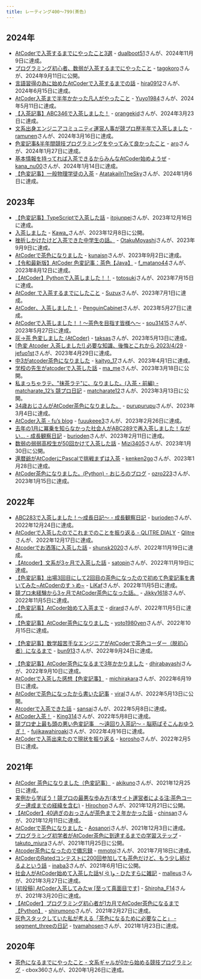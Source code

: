 ```yaml
---
title: レーティング400〜799(茶色)
---
```


## 2024年

- [AtCoderで入茶するまでにやったこと3選](https://begi-pro.com/atcoder_brown/) - [dualboot51](https://atcoder.jp/users/dualboot51)さんが、2024年11月9日に達成。
- [プログラミング初心者、数弱が入茶するまでにやったこと](https://qiita.com/tagokoro/items/7757dbf63c46eec8c92f) - [tagokoro](https://atcoder.jp/users/tagokoro)さんが、2024年9月11日に公開。
- [言語習得の為に始めたAtCoderで入茶するまでの話](https://qiita.com/hiramax/items/4e6962f6e95d3f4b7e9e) - [hira0912](https://atcoder.jp/users/hira0912)さんが、2024年6月15日に達成。
- [AtCoder入茶まで半年かかった凡人がやったこと](https://qiita.com/Yuyo1984/items/45397853f0116f720d68) - [Yuyo1984](https://atcoder.jp/users/Yuyo1984)さんが、2024年5月11日に達成。
- [【入茶記事】ABC346で入茶しました！](https://note.com/orangekid1210/n/n70d627b13646) - [orangekid](https://atcoder.jp/users/orangekid)さんが、2024年3月23日に達成。
- [文系出身エンジニアコミュニティ運営人事が競プロ歴半年で入茶しました](https://qiita.com/takarada/items/84528fae2ea86b3d7685) - [ramunen](https://atcoder.jp/users/ramunen)さんが、2024年3月16日に達成。
- [色変記事&半年間競技プログラミングをやってみて良かったこと](https://qiita.com/kanekanekaneko/items/a86d7497d9dffd91fd7f) - [aro](https://atcoder.jp/users/aro)さんが、2024年1月27日に達成。
- [基本情報を持ってれば入茶できるからみんなAtCoder始めようぜ](https://note.com/empty845/n/n7117f2c317bc) - [kana_nu00](https://atcoder.jp/users/kana_nu00)さんが、2024年1月14日に達成。
- [【色変記事】一般物理学徒の入茶](https://qiita.com/Ahoh/items/ca5c9fcb68eef8ffe05f) - [AtatakaiInTheSky](https://atcoder.jp/users/AtatakaiInTheSky)さんが、2024年1月6日に達成。

## 2023年

- [【色変記事】TypeScriptで入茶した話](https://qiita.com/itojun-1230/items/b5b139d9a5a7d6487f5c) - [itojunpei](https://atcoder.jp/users/itojunpei)さんが、2023年12月16日に達成。
- [入茶しました](https://qiita.com/Kawa_/items/19f4ea74efc70a347c8d) - [Kawa_](https://atcoder.jp/users/Kawa_)さんが、2023年12月8日に公開。
- [挫折しかけたけど入茶できた中学生の話。](https://qiita.com/harryp0tterK/items/33ebd57f1b7e2a1a3a9e) - [OtakuMoyashi](https://atcoder.jp/users/OtakuMoyashi)さんが、2023年9月9日に達成。
- [AtCoderで茶色になりました](https://sekaishi-beta.com/kunaisn_atcoder_brown/) - [kunaisn](https://atcoder.jp/users/kunaisn)さんが、2023年9月2日に達成。
- [【令和最新版】AtCoder 色変記事：茶色【Java】](https://f-matano44.jp/post/20230808_nyuutya/) - [f_matano44](https://atcoder.jp/users/f_matano44)さんが、2023年8月12日に達成。
- [【AtCoder】Pythonで入茶しました！！](https://qiita.com/Totosuki/items/d71012254af0977b5298) - [totosuki](https://atcoder.jp/users/totosuki)さんが、2023年7月15日に達成。
- [AtCoder で入茶するまでにしたこと](https://qiita.com/Atta1n_/items/c6db4519a65a1f9b4956) - [Suzux](https://atcoder.jp/users/Suzux)さんが、2023年7月1日に達成。
- [AtCoder、入茶しました！](https://zenn.dev/penguincabinet/articles/828a1ec9c34f49) - [PenguinCabinet](https://atcoder.jp/users/PenguinCabinet)さんが、2023年5月27日に達成。
- [AtCoderで入茶しました！！〜茶色を目指す皆様へ〜](https://qiita.com/sou31415/items/6be97fdcd9f188d0c070) - [sou31415](https://atcoder.jp/users/sou31415)さんが、2023年5月27日に達成。
- [灰→茶 色変しました (AtCoder)](https://taksas.net/archives/618) - [taksas](https://atcoder.jp/users/taksas)さんが、2023年5月13日に達成。
- [[色変 Atcoder 入茶しました!] 必要な知識、後悔とこれから 2023/4/29](https://qiita.com/jefuo/items/a00947c768db9b233169) - [jefuo1st](https://atcoder.jp/users/jefuo1st)さんが、2023年4月29日に達成。
- [中3がatcoder茶色になりました](https://note.com/note_kaityo/n/nb7ef0ea8206f) - [kaityo_17](https://atcoder.jp/users/kaityo_17)さんが、2023年4月1日に達成。
- [学校の先生がatcoderで入茶した話](https://qiita.com/ma-me/items/cbcedfc7973b2d546b96) - [ma_me](https://atcoder.jp/users/ma_me)さんが、2023年3月18日に公開。
- [私まっちゃラテ、"抹茶ラテ"に、なりました。(入茶・前編) - matcharate_12’s 競プロ日記](https://matcharate-12.hatenablog.com/entry/2023/03/13/104809) - [matcharate12](https://atcoder.jp/users/matcharate12)さんが、2023年3月13日に公開。
- [34歳おじさんがAtCoder茶色になりました。](https://qiita.com/purupurupu/items/ea48b0e4e8b3a78eb524) - [purupurupu](https://atcoder.jp/users/purupurupu)さんが、2023年3月4日に達成。
- [AtCoder入茶 - fu’s blog](https://fuuukeee3.hatenadiary.jp/entry/2023/02/27/212807) - [fuuukeee3](https://atcoder.jp/users/fuuukeee3)さんが、2023年2月26日に達成。
- [去年の1月に冪乗を知らなかった社会人がABC289で再入茶しました！ながい… - 成長観察日記](https://d-burioden.hateblo.jp/entry/2023/02/12/195543) - [burioden](https://atcoder.jp/users/burioden)さんが、2023年2月11日に達成。
- [数弱の弱弱高校生が50回かけて入茶した話](https://qiita.com/Sapph/items/3e97bbaaa14ef0256a05) - [Mizi3405](https://atcoder.jp/users/Mizi3405)さんが、2023年1月30日に公開。
- [還暦爺がAtCoderにPascalで挑戦まずは入茶](https://qiita.com/kenken2go/items/b697e712914a67cf552b) - [kenken2go](https://atcoder.jp/users/kenken2go)さんが、2023年1月28日に達成。
- [AtCoder茶色になりました。(Python) - おじろのブログ](https://ozro-223.hatenablog.com/entry/2023/01/16/151714) - [ozro223](https://atcoder.jp/users/ozro223)さんが、2023年1月15日に達成。

## 2022年

- [ABC283で入茶しました！〜成長日記〜 - 成長観察日記](https://d-burioden.hateblo.jp/entry/2022/12/25/200953) - [burioden](https://atcoder.jp/users/burioden)さんが、2022年12月24日に達成。
- [AtCoderで入茶したのでこれまでのことを振り返る - QLITRE DIALY](https://www.qlitre-dialy.ink/post/became-brown-coder-look-back-my-study) - [Qlitre](https://atcoder.jp/users/Qlitre)さんが、2022年12月17日に達成。
- [Atcoderでお洒落に入茶した話](http://neko-mac.blogspot.com/2022/11/atcoder.html) - [shunsk2020](https://atcoder.jp/users/shunsk2020)さんが、2022年11月19日に達成。
- [【Atcoder】文系が3ヶ月で入茶した話](https://qiita.com/satopin/items/8fdb5681bd5a55cfc8e5) - [satopin](https://atcoder.jp/users/satopin)さんが、2022年11月19日に達成。
- [【色変記事】出場3回目にして2回目の茶色になったので初めて色変記事を書いてみた~AtCoderのすゝめ~](https://note.com/likaf/n/nba8f592509e6) - [LiKaf](https://atcoder.jp/users/LiKaf)さんが、2022年11月5日に達成。
- [競プロ未経験から3ヶ月でAtCoder茶色になった話。](https://note.com/jikky1618/n/nbf891072355e) - [Jikky1618](https://atcoder.jp/users/Jikky1618)さんが、2022年11月5日に達成。
- [【色変記事】AtCoder始めて入茶まで](https://qiita.com/ys_dirard/items/7e2c6f595ef3fb323575) - [dirard](https://atcoder.jp/users/dirard)さんが、2022年11月5日に達成。
- [【色変記事】AtCoder茶色になりました](https://tech.devopslead.jp/knowledge/%e7%ab%b6%e6%8a%80%e3%83%97%e3%83%ad%e3%82%b0%e3%83%a9%e3%83%9f%e3%83%b3%e3%82%b0/%e3%80%90%e8%89%b2%e5%a4%89%e8%a8%98%e4%ba%8b%e3%80%91atcoder%e8%8c%b6%e8%89%b2%e3%81%ab%e3%81%aa%e3%82%8a%e3%81%be%e3%81%97%e3%81%9f/) - [yoto1980yen](https://atcoder.jp/users/yoto1980yen)さんが、2022年10月15日に達成。
<!-- markdown-link-check-disable -->
- [【色変記事】数学超苦手なエンジニアがAtCoderで茶色コーダー（脱初心者）になるまで](https://dev.classmethod.jp/articles/atcoder_change_color_brown/) - [bun913](https://atcoder.jp/users/bun913)さんが、2022年9月24日に達成。
<!-- markdown-link-check-enable -->
- [【色変記事】AtCoder茶色になるまで3年かかりました](https://qiita.com/dhirabayashi/items/0279cab717cf6b39c764) - [dhirabayashi](https://atcoder.jp/users/dhirabayashi)さんが、2022年9月10日に達成。
- [AtCoderで入茶した感想【色変記事】](https://qiita.com/Michirakara/items/89ba033e9343a1ee02ef) - [michirakara](https://atcoder.jp/users/michirakara)さんが、2022年6月19日に達成。
- [AtCoderで茶色になったから書いた記事](https://qiita.com/viral_8/items/303c3d5e59084070bc70) - [viral](https://atcoder.jp/users/viral)さんが、2022年5月13日に公開。
- [Atcoderで入茶できた話](https://note.com/lucky_alpaca549/n/n5357b4f33a42) - [sansai](https://atcoder.jp/users/sansai)さんが、2022年5月8日に達成。
- [AtCoder入茶！](https://note.com/syntax_error_/n/ndded92400e46) - [King314](https://atcoder.jp/users/King314)さんが、2022年5月8日に達成。
- [競プロ史上最も頭の悪い色変記事　〜遠回り入茶記〜 - 脳筋ぱそこんおゆうぎ！](https://fujikawa.hatenablog.com/entry/2022/04/18/203545) - [fujikawahiroaki](https://atcoder.jp/users/fujikawahiroaki)さんが、2022年4月16日に達成。
- [AtCoderで入茶出来たので現状を振り返る](https://qiita.com/korosho/items/a20a404e7022ce9708b8) - [korosho](https://atcoder.jp/users/korosho)さんが、2022年2月5日に達成。

## 2021年

- [AtCoder 茶色になりました（色変記事）](https://qiita.com/akiku/items/0b693004e17bfd094c3b) - [akikuno](https://atcoder.jp/users/akikuno)さんが、2021年12月25日に達成。
- [実例から学ぼう！競プロの最悪な歩み方(本サイト運営者による注:茶色コーダー達成までの経緯を含む)](https://qiita.com/Hirochon/items/6c08c987f1462a76c461) - [Hirochon](https://atcoder.jp/users/Hirochon)さんが、2021年12月21日に公開。
- [【AtCoder】40過ぎのおっさんが茶色まで２年かかった話](https://note.com/t_aoyama/n/nf216afa9241e) - [chinsan](https://atcoder.jp/users/chinsan)さんが、2021年12月11日に達成。
- [AtCoderで茶色になりました](https://qiita.com/Aosanori620/items/3803c3ef188d9952c0e7) - [Aosanori](https://atcoder.jp/users/Aosanori)さんが、2021年12月3日に達成。
- [プログラミング初学者がAtCoder茶色に到達するまでの学習ステップ](https://qiita.com/sanchoBVB/items/ba4c4526280297bc4aed) - [takuto_miura](https://atcoder.jp/users/takuto_miura)さんが、2021年11月25日に公開。
- [Atcoder茶色になったので備忘録](https://note.com/mmotoi42/n/n63ebe30d01cc) - [mmotoi](https://atcoder.jp/users/mmotoi)さんが、2021年7月18日に達成。
- [AtCoderのRatedコンテストに200回参加しても茶色だけど、もう少し続けるよという話](https://1783.hatenablog.com/entry/2021/06/01/194504) - [inaba3](https://atcoder.jp/users/inaba3)さんが、2021年6月1日に公開。
- [社会人がAtCoder始めて入茶した話٩( ᐛ )و - ひたすらに雑記](https://malleroid.hatenablog.com/entry/2021/04/03/204651) - [malleus](https://atcoder.jp/users/malleus)さんが、2021年3月27日に達成。
- [[初投稿] AtCoder入茶してみたw [至って真面目です]](https://qiita.com/Shiroha_MK3/items/aacc2727b511682e1cf2) - [Shiroha_F14](https://atcoder.jp/users/shiroha_f14)さんが、2021年3月20日に達成。
- [【AtCoder】プログラミング初心者が1カ月でAtCoder茶色になるまで【Python】](https://qiita.com/shirumono/items/0d6a3abb747d6b144cca) - [shirumono](https://atcoder.jp/users/shirumono)さんが、2021年2月27日に達成。
- [灰色スタックしていた私が考える「茶色になるために必要なこと」 - segment_threeの日記](https://segment-three.hatenablog.com/entry/2021/01/24/171947) - [tyamahosen](https://atcoder.jp/users/tyamahosen)さんが、2021年1月23日に達成。

## 2020年

- [茶色になるまでにやったこと - 文系ギャルが0から始める競技プログラミング](https://note.com/cbox360/n/n7dcaab5696a1) - cbox360さんが、2020年1月26日に達成。
